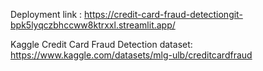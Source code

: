 Deployment link : https://credit-card-fraud-detectiongit-bpk5lyqczbhccww8ktrxxl.streamlit.app/

Kaggle Credit Card Fraud Detection dataset: https://www.kaggle.com/datasets/mlg-ulb/creditcardfraud
